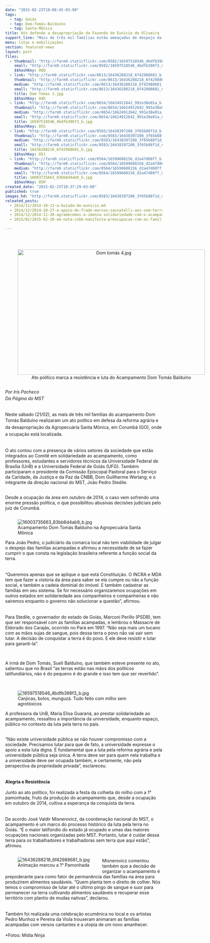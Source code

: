 ```yaml
---
date: "2015-02-23T10:08:45-03:00"
tags:
  - tag: Goiás
  - tag: Dom-Tomás-Balduíno
  - tag: Santa-Mônica
title: Ato defende a desapropriação da Fazenda de Eunício de Oliveira
support_line: "Mais de três mil famílias estão ameaçadas de despejo da área de mais de 21 mil hectares, latifúndio do senador Eunício Oliveira."
menu: lutas e mobilizações
section: featured-news
layout: post
files:
  - thumbnail: "http://farm9.staticflickr.com/8582/16597518546_4bdfb398f3_n.jpg"
    small: "http://farm9.staticflickr.com/8582/16597518546_4bdfb398f3_n.jpg"
    $$hashKey: 0QQ
  - link: "http://farm9.staticflickr.com/8613/16436288218_6f42988681_b.jpg"
    thumbnail: "http://farm9.staticflickr.com/8613/16436288218_6f42988681_t.jpg"
    medium: "http://farm9.staticflickr.com/8613/16436288218_6f42988681_z.jpg"
    small: "http://farm9.staticflickr.com/8613/16436288218_6f42988681_n.jpg"
    title: Dom Tomas 1.jpg
    $$hashKey: 04D
  - link: "http://farm9.staticflickr.com/8654/16624912642_991e38e01a_b.jpg"
    thumbnail: "http://farm9.staticflickr.com/8654/16624912642_991e38e01a_t.jpg"
    medium: "http://farm9.staticflickr.com/8654/16624912642_991e38e01a_z.jpg"
    small: "http://farm9.staticflickr.com/8654/16624912642_991e38e01a_n.jpg"
    title: 16597518546_4bdfb398f3_b.jpg
    $$hashKey: 05G
  - link: "http://farm9.staticflickr.com/8583/16438397208_3f65b88f1d_b.jpg"
    thumbnail: "http://farm9.staticflickr.com/8583/16438397208_3f65b88f1d_t.jpg"
    medium: "http://farm9.staticflickr.com/8583/16438397208_3f65b88f1d_z.jpg"
    small: "http://farm9.staticflickr.com/8583/16438397208_3f65b88f1d_n.jpg"
    title: 16436288218_6f42988681_b.jpg
    $$hashKey: 05J
  - link: "http://farm9.staticflickr.com/8564/16599608156_d2a47d08ff_b.jpg"
    thumbnail: "http://farm9.staticflickr.com/8564/16599608156_d2a47d08ff_t.jpg"
    medium: "http://farm9.staticflickr.com/8564/16599608156_d2a47d08ff_z.jpg"
    small: "http://farm9.staticflickr.com/8564/16599608156_d2a47d08ff_n.jpg"
    title: 16003735663_83bb6d4ab9_b.jpg
    $$hashKey: 05M
created_date: "2015-02-23T10:37:29-03:00"
published: true
images_hd: "http://farm9.staticflickr.com/8583/16438397208_3f65b88f1d_n.jpg"
releated_posts:
  - 2014/11/2014-10-13-a-boiada-de-eunicio.md
  - 2014/12/2014-10-27-o-apoio-do-frade-marcos-sassatelli-aos-sem-terra-da-fazenda-santa-monica.md
  - 2014/12/2014-11-26-agradecemos-a-imensa-solidariedade-com-o-acampamento-dom-tomas.md
  - 2015/02/2015-02-20-em-nota-cnbb-manifesta-preocupacao-com-as-familias-do-dom-tomas-balduino.md

---
```

<p>&nbsp;</p>

<div style="text-align:center">
<figure class="image" style="display:inline-block"><img alt="Dom tomás 4.jpg" height="400" src="http://farm9.staticflickr.com/8585/16416190907_3359c7981f_b.jpg" width="600" />
<figcaption>Ato pol&iacute;tico marca a resist&ecirc;ncia e luta do Acampamento Dom Tom&aacute;s Baldu&iacute;no</figcaption>
</figure>
</div>

<p><em style="line-height: 20.7999992370605px;">Por Iris Pacheco<br />
Da P&aacute;gina do MST</em></p>

<p><br />
Neste s&aacute;bado (21/02), as mais de tr&ecirc;s mil fam&iacute;lias do acampamento Dom Tom&aacute;s Baldu&iacute;no&nbsp;<span style="line-height: 20.7999992370605px;">realizaram&nbsp;</span><span style="line-height: 20.7999992370605px;">um ato pol&iacute;tico</span><span style="line-height: 1.6;">&nbsp;</span><span style="line-height: 1.6;">em defesa da reforma agr&aacute;ria e da desapropria&ccedil;&atilde;o da Agropecu&aacute;ria Santa M&ocirc;nica, em Corumb&aacute; (GO), onde a ocupa&ccedil;&atilde;o est&aacute; localizada.</span></p>

<p><br />
O ato contou com a presen&ccedil;a de v&aacute;rios setores da sociedade que est&atilde;o integrados ao Comit&ecirc; em solidariedade ao acampamento, como professores, estudantes e servidores t&eacute;cnicos da Universidade Federal de Bras&iacute;lia (UnB) e a Universidade Federal de Goi&aacute;s (UFG). Tamb&eacute;m participaram o presidente da Comiss&atilde;o Episcopal Pastoral para o Servi&ccedil;o da Caridade, da Justi&ccedil;a e da Paz da CNBB, Dom Guillherme Werlang; e o integrante da dire&ccedil;&atilde;o nacional do MST, Jo&atilde;o Pedro Stedile.</p>

<p><br />
Desde a ocupa&ccedil;&atilde;o da &aacute;rea em outubro de 2014, o caso vem sofrendo uma enorme press&atilde;o pol&iacute;tica, o que possibilitou abusivas decis&otilde;es judiciais pelo juiz&nbsp;de Corumb&aacute;.</p>

<figure class="image" style="float:right"><img alt="16003735663_83bb6d4ab9_b.jpg" src="http://farm9.staticflickr.com/8564/16599608156_d2a47d08ff_b.jpg" />
<figcaption>Acampamento Dom Tom&aacute;s Baldu&iacute;no na Agropecu&aacute;ria Santa M&ocirc;nica</figcaption>
</figure>

<p><br />
Para Jo&atilde;o Pedro, o judici&aacute;rio da comarca local n&atilde;o tem viabilidade de julgar o despejo das fam&iacute;lias acampadas e afirmou a necessidade de se fazer cumprir o que consta na legisla&ccedil;&atilde;o brasileira referente a fun&ccedil;&atilde;o social da terra.<br />
<br />
<br />
&ldquo;Queremos apenas que se aplique o que est&aacute; Constitui&ccedil;&atilde;o. O INCRA e MDA tem que fazer a vistoria da &aacute;rea para saber se ela cumpre ou n&atilde;o a fun&ccedil;&atilde;o social, e tamb&eacute;m a cadeia dominial do im&oacute;vel. E tamb&eacute;m cadastrar as fam&iacute;lias em seu sistema. Se for necess&aacute;rio organizaremos ocupa&ccedil;&otilde;es em outros estados em solidariedade aos companheiros e companheiras e n&atilde;o sairemos enquanto o governo n&atilde;o solucionar a quest&atilde;o&rdquo;, afirmou.<br />
<br />
<br />
Para Stedile, o governador do estado de Goi&aacute;s, Marconi Perillo (PSDB), tem que ser respons&aacute;vel com as fam&iacute;lias acampadas, e lembrou o Massacre de Eldorado dos Caraj&aacute;s, ocorrido no Par&aacute; em 1997.&nbsp;&ldquo;N&atilde;o seja mais um tucano com as m&atilde;os sujas de sangue, pois dessa terra o povo n&atilde;o vai sair sem lutar. A decis&atilde;o de conquistar a terra &eacute; do povo. E ele deve resistir e lutar para garanti-la&rdquo;.</p>

<p>&nbsp;</p>

<p>A irm&atilde; de Dom Tom&aacute;s, Sueli Baldu&iacute;no,&nbsp;que tamb&eacute;m esteve presente no ato, salientou que no Brasil &ldquo;as terras est&atilde;o nas m&atilde;os dos pol&iacute;ticos latifundi&aacute;rios, n&atilde;o &eacute; do pequeno &eacute; do grande e isso tem que ser revertido&rdquo;.<br />
&nbsp;</p>

<figure class="image" style="float:left"><img alt="16597518546_4bdfb398f3_b.jpg" src="http://farm9.staticflickr.com/8654/16624912642_991e38e01a_b.jpg" />
<figcaption>Canjicas, bolos, munguz&aacute;. Tudo feito com milho sem agrot&oacute;xicos</figcaption>
</figure>

<p>A professora da UnB, Maria Elisa Guaran&aacute;, ao prestar solidariedade ao acampamento, ressaltou a import&acirc;ncia da universidade, enquanto espa&ccedil;o, p&uacute;blico no contexto da luta pela terra no pa&iacute;s.</p>

<p><br />
&ldquo;N&atilde;o existe universidade p&uacute;blica se n&atilde;o houver compromisso com a sociedade. Precisamos lutar para que de fato, a universidade expresse o apoio a esta luta digna. &Eacute; fundamental que a luta pela reforma agr&aacute;ria e pela universidade p&uacute;blica seja &uacute;nica. A terra deve ser para quem nela trabalha e a universidade deve ser ocupada tamb&eacute;m, e certamente, n&atilde;o pela perspectiva da propriedade privada&rdquo;, esclareceu.<br />
<br />
<br />
<strong>Alegria e Resist&ecirc;ncia</strong><br />
<br />
Junto ao ato pol&iacute;tico, foi realizada a festa da colheita do milho com a 1&deg; pamonhada, fruto da produ&ccedil;&atilde;o do acampamento que, desde a ocupa&ccedil;&atilde;o em outubro de 2014, cultiva a esperan&ccedil;a da conquista da terra.<br />
<br />
<br />
De acordo Jos&eacute; Valdir Misnerovicz, da coordena&ccedil;&atilde;o nacional do MST, o acampamento &eacute; um marco do processo hist&oacute;rico da luta pela terra no Goi&aacute;s. &ldquo;&Eacute; o maior latif&uacute;ndio do estado j&aacute; ocupado e umas das maiores ocupa&ccedil;&otilde;es nacionais organizadas pelo MST. Portanto, lutar &eacute; cuidar dessa terra para os trabalhadores e trabalhadoras sem terra que aqui est&atilde;o&rdquo;, afirmou.</p>

<figure class="image" style="float:left"><img alt="16436288218_6f42988681_b.jpg" src="http://farm9.staticflickr.com/8583/16438397208_3f65b88f1d_b.jpg" />
<figcaption>Anima&ccedil;&atilde;o marcou a 1&deg; Pamonhada</figcaption>
</figure>

<p><br />
Misnerovicz comentou tamb&eacute;m que a decis&atilde;o de organizar o acampamento &eacute; prepoderante para como fator de perman&ecirc;ncia das fam&iacute;lias na &aacute;rea para produzirem alimentos saud&aacute;veis. &ldquo;Quem planta tem o direito de colher. N&oacute;s temos o compromisso de lutar at&eacute; o &uacute;ltimo pingo de sangue e suor para permanecer na terra cultivando alimentos saud&aacute;veis e recuperar esse territ&oacute;rio com plantio de mudas nativas&rdquo;, declarou.<br />
<br />
<br />
Tamb&eacute;m foi realizada uma celebra&ccedil;&atilde;o ecum&ecirc;nica no local e os artistas Pedro Munhoz e Pereira da Viola trouxeram animaram as fam&iacute;lias acampadas com&nbsp;versos cantantes e a utopia de um novo amanhecer.<br />
<br />
*Fotos: M&iacute;dia Ninja</p>

<p>&nbsp;</p>
